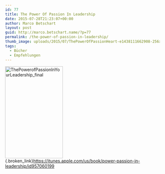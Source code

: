 ```yaml
---
id: 77
title: The Power Of Passion In Leadership
date: 2015-07-28T21:23:07+00:00
author: Marco Betschart
layout: post
guid: http://marco.betschart.name/?p=77
permalink: /the-power-of-passion-in-leadership/
thumb_image: uploads/2015/07/ThePowerOfPassionHeart-e1438111662908-256x256.jpg
tags:
  - Bücher
  - Empfehlungen
---
```

[<img class=" size-medium wp-image-78 alignleft" src="http://blog.marco.betschart.nameuploads/2015/07/ThePowerofPassionInYourLeadership_final-188x300.jpg" alt="ThePowerofPassionInYourLeadership_final" width="188" height="300" srcset="uploads/2015/07/ThePowerofPassionInYourLeadership_final-188x300.jpg 188w, uploads/2015/07/ThePowerofPassionInYourLeadership_final-640x1024.jpg 640w, uploads/2015/07/ThePowerofPassionInYourLeadership_final-120x192.jpg 120w, uploads/2015/07/ThePowerofPassionInYourLeadership_final.jpg 1563w" sizes="(max-width: 188px) 100vw, 188px" />](http://blog.marco.betschart.nameuploads/2015/07/ThePowerofPassionInYourLeadership_final.jpg){.broken_link}<https://itunes.apple.com/us/book/power-passion-in-leadership/id957060199>